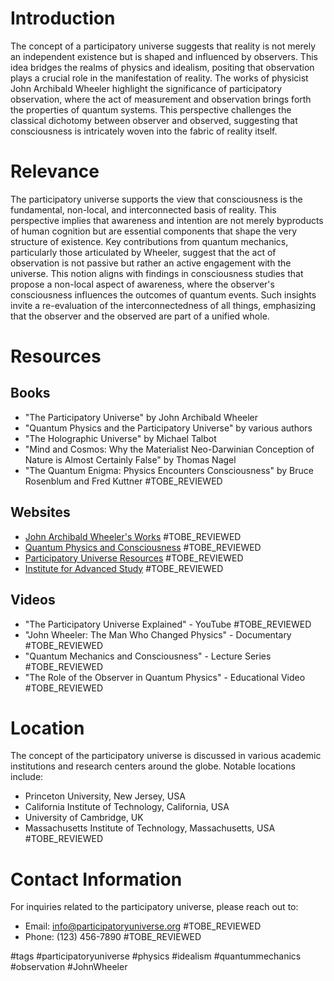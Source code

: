 # Introduction
The concept of a participatory universe suggests that reality is not merely an independent existence but is shaped and influenced by observers. This idea bridges the realms of physics and idealism, positing that observation plays a crucial role in the manifestation of reality. The works of physicist John Archibald Wheeler highlight the significance of participatory observation, where the act of measurement and observation brings forth the properties of quantum systems. This perspective challenges the classical dichotomy between observer and observed, suggesting that consciousness is intricately woven into the fabric of reality itself.

# Relevance
The participatory universe supports the view that consciousness is the fundamental, non-local, and interconnected basis of reality. This perspective implies that awareness and intention are not merely byproducts of human cognition but are essential components that shape the very structure of existence. Key contributions from quantum mechanics, particularly those articulated by Wheeler, suggest that the act of observation is not passive but rather an active engagement with the universe. This notion aligns with findings in consciousness studies that propose a non-local aspect of awareness, where the observer's consciousness influences the outcomes of quantum events. Such insights invite a re-evaluation of the interconnectedness of all things, emphasizing that the observer and the observed are part of a unified whole.

# Resources
## Books
- "The Participatory Universe" by John Archibald Wheeler
- "Quantum Physics and the Participatory Universe" by various authors
- "The Holographic Universe" by Michael Talbot
- "Mind and Cosmos: Why the Materialist Neo-Darwinian Conception of Nature is Almost Certainly False" by Thomas Nagel
- "The Quantum Enigma: Physics Encounters Consciousness" by Bruce Rosenblum and Fred Kuttner #TOBE_REVIEWED

## Websites
- [John Archibald Wheeler's Works](https://www.example.com/wheeler-works) #TOBE_REVIEWED
- [Quantum Physics and Consciousness](https://www.example.com/quantum-consciousness) #TOBE_REVIEWED
- [Participatory Universe Resources](https://www.example.com/participatory-universe) #TOBE_REVIEWED
- [Institute for Advanced Study](https://www.ias.edu) #TOBE_REVIEWED

## Videos
- "The Participatory Universe Explained" - YouTube #TOBE_REVIEWED
- "John Wheeler: The Man Who Changed Physics" - Documentary #TOBE_REVIEWED
- "Quantum Mechanics and Consciousness" - Lecture Series #TOBE_REVIEWED
- "The Role of the Observer in Quantum Physics" - Educational Video #TOBE_REVIEWED

# Location
The concept of the participatory universe is discussed in various academic institutions and research centers around the globe. Notable locations include:
- Princeton University, New Jersey, USA
- California Institute of Technology, California, USA
- University of Cambridge, UK
- Massachusetts Institute of Technology, Massachusetts, USA #TOBE_REVIEWED

# Contact Information
For inquiries related to the participatory universe, please reach out to:
- Email: info@participatoryuniverse.org #TOBE_REVIEWED
- Phone: (123) 456-7890 #TOBE_REVIEWED

#tags
#participatoryuniverse #physics #idealism #quantummechanics #observation #JohnWheeler
